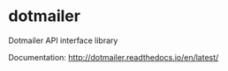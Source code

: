 # dotmailer
Dotmailer API interface library

Documentation: http://dotmailer.readthedocs.io/en/latest/
